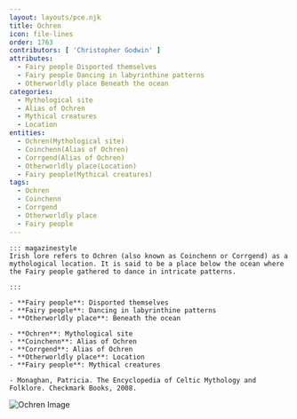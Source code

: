 ```yaml
---
layout: layouts/pce.njk
title: Ochren
icon: file-lines
order: 1763
contributors: [ 'Christopher Godwin' ]
attributes:
  - Fairy people Disported themselves
  - Fairy people Dancing in labyrinthine patterns
  - Otherworldly place Beneath the ocean
categories:
  - Mythological site
  - Alias of Ochren
  - Mythical creatures
  - Location
entities:
  - Ochren(Mythological site)
  - Coinchenn(Alias of Ochren)
  - Corrgend(Alias of Ochren)
  - Otherworldly place(Location)
  - Fairy people(Mythical creatures)
tags:
  - Ochren
  - Coinchenn
  - Corrgend
  - Otherworldly place
  - Fairy people
---
```

``` tab [group1:Info]
::: magazinestyle
Irish lore refers to Ochren (also known as Coinchenn or Corrgend) as a mythological location. It is said to be a place below the ocean where the Fairy people gathered to dance in intricate patterns.

:::
```
``` tab [group1:Attributes]
- **Fairy people**: Disported themselves
- **Fairy people**: Dancing in labyrinthine patterns
- **Otherworldly place**: Beneath the ocean
```
``` tab [group1:Entities]
- **Ochren**: Mythological site
- **Coinchenn**: Alias of Ochren
- **Corrgend**: Alias of Ochren
- **Otherworldly place**: Location
- **Fairy people**: Mythical creatures
```
``` tab [group1:Sources]
- Monaghan, Patricia. The Encyclopedia of Celtic Mythology and Folklore. Checkmark Books, 2008.
```
![Ochren Image]([None])
